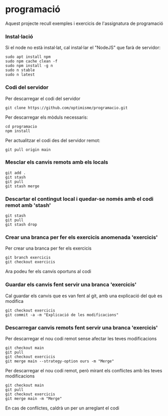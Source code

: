 # programació #

Aquest projecte recull exemples i exercicis de l'assignatura de programació

### Instal·lació ###

Si el node no està instal·lat, cal instal·lar el "NodeJS" que farà de servidor:
```
sudo apt install npm
sudo npm cache clean -f
sudo npm install -g n
sudo n stable
sudo n latest
```

### Codi del servidor ###

Per descarregar el codi del servidor
```
git clone https://github.com/optimisme/programacio.git
```

Per descarregar els mòduls necessaris:
```
cd programacio
npm install
```
Per actualitzar el codi des del servidor remot:
```
git pull origin main
```

### Mesclar els canvis remots amb els locals

```
git add .
git stash
git pull
git stash merge
```

### Descartar el contingut local i quedar-se només amb el codi remot amb 'stash'

```
git stash
git pull
git stash drop
```

### Crear una branca per fer els exercicis anomenada 'exercicis'

Per crear una branca per fer els exercicis
```
git branch exercicis
git checkout exercicis

```
Ara podeu fer els canvis oportuns al codi

### Guardar els canvis fent servir una branca 'exercicis'

Cal guardar els canvis que es van fent al git, amb una explicació del què es modifica
```
git checkout exercicis
git commit -a -m "Explicació de les modificacions"
```

### Descarregar canvis remots fent servir una branca 'exercicis'

Per descarregar el nou codi remot sense afectar les teves modificacions
```
git checkout main
git pull
git checkout exercicis
git merge main --strategy-option ours -m "Merge"
```

Per descarregar el nou codi remot, però mirant els conflictes amb les teves modificacions
```
git checkout main
git pull
git checkout exercicis
git merge main -m "Merge"
```
En cas de conflictes, caldrà un per un arreglant el codi